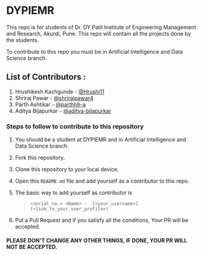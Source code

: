 # DYPIEMR
This repo is for students of Dr. DY Patil Institute of Engineering Management and Research, Akurdi, Pune.
This repo will contain all the projects done by the students.

To contribute to this repo you must be in Artificial Intelligence and Data Science branch.

## List of Contributors : <br>
1. Hrushikesh Kachgunde - [@Hrushi11](https://github.com/Hrushi11)
2. Shriraj Pawar - [@shrirajpawar4](https://github.com/shrirajpawar4)
3. Parth Ashtikar - [@parthhh-a](https://github.com/parthhh-a)
4. Aditya Bijapurkar - [@aditya-bijapurkar](https://github.com/aditya-bijapurkar)

### Steps to follow to contribute to this repository

1. You should be a student at DYPIEMR and in Artificial Intelligence and Data Science branch.

2. Fork this repository.

3. Clone this repository to your local device.

4. Open this `README.md` file and add yourself as a contributor to this repo.

5. The basic way to add yourself as contributor is 
   > `<serial_no.> <Name> -  [<your_username>](<link_to_your_user_profile>)`

6. Put a Pull Request and if you satisfy all the conditions, Your PR will be accepted.
   
#### PLEASE DON'T CHANGE ANY OTHER THINGS, IF DONE, YOUR PR WILL NOT BE ACCEPTED.
